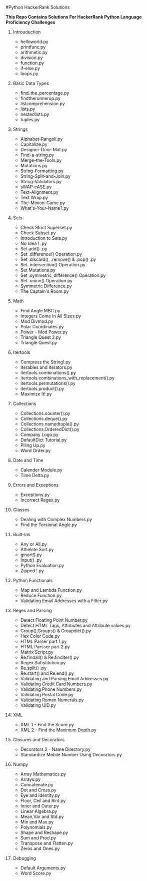 
#Python HackerRank Solutions


**This Repo Contains Solutions For HackerRank Python Language Proficiency Challenges**

1. Introuduction
   - helloworld.py
   - printfunc.py
   - arithmetic.py
   - division.py
   - function.py
   - if-else.py
   - loops.py
   
2. Basic Data Types
   - find_the_percentage.py
   - findtherunnerup.py
   - listcomprehension.py
   - lists.py
   - nestedlists.py
   - tuples.py
3. Strings
    - Alphabet-Rangoli.py
   - Capitalize.py
   - Designer-Door-Mat.py
   - Find-a-string.py
   - Merge-the-Tools.py
   - Mutations.py
   - String-Formatting.py
   - String-Split-and-Join.py
   - String-Validators.py
   - sWAP-cASE.py
   - Text-Alignment.py
   - Text Wrap.py
   - The-Minion-Game.py
   - What's-Your-Name?.py
 4. Sets
    - Check Strict Superset.py
    - Check Subset.py
    - Introduction to Sets.py
    - No Idea ! .py
    - Set.add() .py
    - Set .difference() Operation.py
    - Set .discard(), .remove() & .pop()  .py
    - Set .intersection() Operation.py
    - Set Mutations.py
    - Set .symmetric_difference() Operation.py
    - Set .union() Operation.py
    - Symmetric Difference.py
    - The Captain's Room.py
5. Math
    - Find Angle MBC.py
    - Integers Come In All Sizes.py
    - Mod Divmod.py
    - Polar Coordinates.py
    - Power - Mod Power.py
    - Triangle Quest 2.py
    - Triangle Quest.py
 6. Itertools
    - Compress the String!.py
    - Iterables and Iterators.py
    - itertools.combinations().py
    - itertools.combinations_with_replacement().py
    - itertools.permutations().py
    - itertools.product().py
    - Maximize It!.py
 7. Collections
     - Collections.counter().py
     - Collections.deque().py
     - Collections.namedtuple().py
     - Collections.OrderedDict().py
     - Company Logo.py
     - DefaultDict Tutorial.py
     - Piling Up.py
     - Word Order.py
 8. Date and Time
     - Calender Module.py
     - Time Delta.py
 9. Errors and Exceptions
     - Exceptions.py
     - Incorrect Regex.py
10. Classes
     - Dealing with Complex Numbers.py
     - Find the Torsional Angle.py
11. Built-Ins
     - Any or All.py
     - Athelete Sort.py
     - ginortS.py
     - Input() .py
     - Python Evaluation.py
     - Zipped !.py
12. Python Functionals
     - Map and Lambda Function.py
     - Reduce Function.py
     - Validating Email Addresses with a Filter.py
13. Regex and Parsing
     - Detect Floating Point Number.py
     - Detect HTML Tags, Attributes and Attribute values.py
     - Group(),Groups() & Groupdict().py
     - Hex Color Code.py
     - HTML Parser part 1.py
     - HTML Parsser part 2.py
     - Matrix Script.py
     - Re.findall() & Re.finditer().py
     - Regex Substitution.py
     - Re.split() .py
     - Re.start() and Re.end().py
     - Validating and Parsing Email Addresses.py
     - Validating Credit Card Numbers.py
     - Validating Phone Numbers.py
     - Validating Postal Code.py
     - Validating Roman Numerals.py
     - Validating UID.py
14. XML
     - XML 1 - Find the Score.py
     - XML 2 - Find the Maximum Depth.py
15. Closures and Decorators
     - Decorators 2 - Name Directory.py
     - Standardize Mobile Number Using Decorators.py
16. Numpy
     - Array Mathematics.py
     - Arrays.py
     - Concatenate.py
     - Dot and Cross.py
     - Eye and Identity.py
     - Floor, Ceil and Rint.py
     - Inner and Outer.py
     - Linear Algebra.py
     - Mean,Var and Std.py
     - Min and Max.py
     - Polynomials.py
     - Shape and Reshape.py
     - Sum and Prod.py
     - Transpose and Flatten.py
     - Zeros and Ones.py
17. Debugging
     - Default Arguments.py
     - Word Score.py


